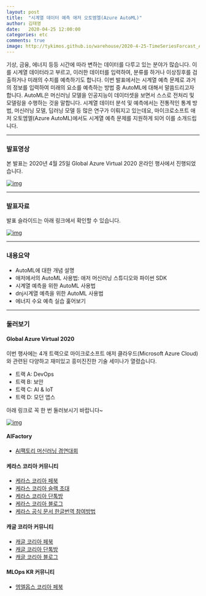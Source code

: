 ```yaml
---
layout: post
title:  "시계열 데이터 예측 애저 오토엠엘(Azure AutoML)"
author: 김태영
date:   2020-04-25 12:00:00
categories: etc
comments: true
image: http://tykimos.github.io/warehouse/2020-4-25-TimeSeriesForcast_Azure_AutoML_title1.png
---
```


기상, 금융, 에너지 등등 시간에 따라 변하는 데이터를 다루고 있는 분야가 많습니다. 이를 시계열 데이터라고 부르고, 이러한 데이터를 입력하여, 분류를 하거나 이상징후를 검출하거나 미래의 수치를 예측하기도 합니다. 이번 발표에서는 시계열 예측 문제로 과거의 정보를 입력하여 미래의 요소를 예측하는 방법 중 AutoML에 대해서 말씀드리고자 합니다. AutoML은 머신러닝 모델을 인공지능이 데이터셋을 보면서 스스로 전처리 및 모델링을 수행하는 것을 말합니다. 시계열 데이터 분석 및 예측에서는 전통적인 통계 방법, 머신러닝 모델, 딥러닝 모델 등 많은 연구가 이뤄지고 있는데요, 마이크로소프트 애저 오토엠엘(Azure AutoML)에서도 시계열 예측 문제를 지원하게 되어 이를 소개드립니다.

---
### 발표영상

본 발표는 2020년 4월 25일 Global Azure Virtual 2020 온라인 행사에서 진행되었습니다.

[![img](http://tykimos.github.io/warehouse/2020-4-25-TimeSeriesForcast_Azure_AutoML_1.png)](https://youtu.be/C-HVF9TkcLQ)

---
### 발표자료

발표 슬라이드는 아래 링크에서 확인할 수 있습니다.

[![img](http://tykimos.github.io/warehouse/2020-4-25-TimeSeriesForcast_Azure_AutoML_title1.png)](https://docs.google.com/presentation/d/1XvdwZpkPoxjVyI3Ld7KOX9yfse2xoeoTFTEg8YmUvDE/edit?usp=sharing)

---
### 내용요약

* AutoML에 대한 개념 설명
* 애저에서의 AutoML 사용법: 애저 머신러닝 스튜디오와 파이썬 SDK
* 시계열 예측을 위한 AutoML 사용법
* dnj시계열 예측을 위한 AutoML 사용법
* 에너지 수요 예측 실습 훑어보기

---
### 둘러보기

#### Global Azure Virtual 2020

이번 행사에는 4개 트랙으로 마이크로소프트 애저 클라우드(Microsoft Azure Cloud)와 관련된 다양하고 재미있고 흥미진진한 기술 세미나가 열렸습니다.

* 트랙 A: DevOps
* 트랙 B: 보안
* 트랙 C: AI & IoT
* 트랙 D: 모던 앱스

아래 링크로 꼭 한 번 둘러보시기 바랍니다~

[![img](http://tykimos.github.io/warehouse/2020-4-25-TimeSeriesForcast_Azure_AutoML_3.png)](https://github.com/krazure/gab2020kr/blob/master/README.md?fbclid=IwAR3VHyVtqVjsKiNi91sod9yDP_PNzQWscAwcfVZVP9LauUuZAV0xTaJTA3A)

#### AIFactory

* [AI팩토리 머신러닝 경연대회](http://aifactory.space)

#### 케라스 코리아 커뮤니티

* [케라스 코리아 페북](https://www.facebook.com/groups/KerasKorea/)
* [케라스 코리아 슬랙 초대](https://join.slack.com/t/keraskorea/shared_invite/enQtNTUzMTUxMzIyMzg4LWQ3YmQ1YTdmNTYxOTAwZTExNmFmOGM3M2QyMjIyNzYwYTY2YTY2ZjBlNDNlZDdmMTU0NGVjYzFkMWYxNzE0ZDA)
* [케라스 코리아 단톡방](https://open.kakao.com/o/g93MSBV)
* [케라스 코리아 블로그](http://keraskorea.github.io)
* [케라스 공식 문서 한글번역 참여방법](https://tykimos.github.io/2019/02/06/Contribution_of_Keras_Document_to_Korean_Translation/)

#### 캐글 코리아 커뮤니티

* [캐글 코리아 페북](https://www.facebook.com/groups/KaggleKoreaOpenGroup/)
* [캐글 코리아 단톡방](https://open.kakao.com/o/gP24T89)
* [캐글 코리아 블로그](https://kaggle-kr.tistory.com/)

#### MLOps KR 커뮤니티

* [엠엘옵스 코리아 페북](https://www.facebook.com/groups/MLOpsKR/)
